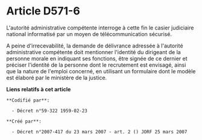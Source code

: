 # Article D571-6

L'autorité administrative compétente interroge à cette fin le casier judiciaire national informatisé par un moyen de
télécommunication sécurisé.

A peine d'irrecevabilité, la demande de délivrance adressée à l'autorité administrative compétente doit mentionner l'identité
du dirigeant de la personne morale en indiquant ses fonctions, être signée de ce dernier et préciser l'identité de la
personne dont le recrutement est envisagé, ainsi que la nature de l'emploi concerné, en utilisant un formulaire dont le
modèle est élaboré par le ministère de la justice.

**Liens relatifs à cet article**

	**Codifié par**:

	  - Décret n°59-322 1959-02-23

	**Créé par**:

	  - Décret n°2007-417 du 23 mars 2007 - art. 2 () JORF 25 mars 2007
